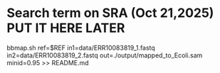 # Search term on SRA (Oct 21,2025) PUT IT HERE LATER

bbmap.sh ref=$REF in1=data/ERR10083819_1.fastq in2=data/ERR10083819_2.fastq out=./output/mapped_to_Ecoli.sam minid=0.95 >> README.md 

